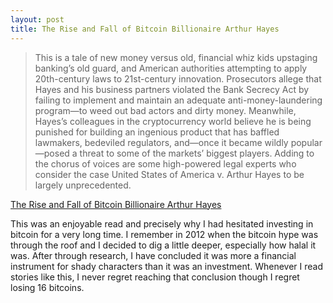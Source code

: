 ```yaml
---
layout: post
title: The Rise and Fall of Bitcoin Billionaire Arthur Hayes
---
```


> This is a tale of new money versus old, financial whiz kids upstaging banking’s old guard, and American authorities attempting to apply 20th-century laws to 21st-century innovation. Prosecutors allege that Hayes and his business partners violated the Bank Secrecy Act by failing to implement and maintain an adequate anti-money-laundering program—to weed out bad actors and dirty money. Meanwhile, Hayes’s colleagues in the cryptocurrency world believe he is being punished for building an ingenious product that has baffled lawmakers, bedeviled regulators, and—once it became wildly popular—posed a threat to some of the markets’ biggest players. Adding to the chorus of voices are some high-powered legal experts who consider the case United States of America v. Arthur Hayes to be largely unprecedented.

[The Rise and Fall of Bitcoin Billionaire Arthur Hayes](https://www.vanityfair.com/news/2021/02/the-rise-and-fall-of-bitcoin-billionaire-arthur-hayes)

This was an enjoyable read and precisely why I had hesitated investing in bitcoin for a very long time. I remember in 2012 when the bitcoin hype was through the roof and I decided to dig a little deeper, especially how halal it was. After through research, I have concluded it was more a financial instrument for shady characters than it was an investment. Whenever I read stories like this, I never regret reaching that conclusion though I regret losing 16 bitcoins.

 
